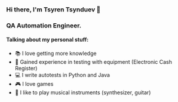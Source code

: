 ### Hi there, I'm Tsyren Tsynduev 👋

### QA Automation Engineer.

#### Talking about my personal stuff:

- 📚 I love getting more knowledge
- 💱 Gained experience in testing with equipment (Electronic Cash Register)
- 💻 I write autotests in Python and Java
- 🎮 I love games 
- 🎵 I like to play musical instruments (synthesizer, guitar)

